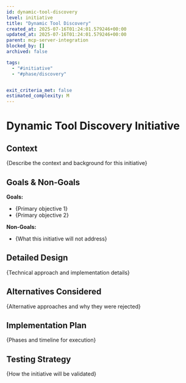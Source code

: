 ```yaml
---
id: dynamic-tool-discovery
level: initiative
title: "Dynamic Tool Discovery"
created_at: 2025-07-16T01:24:01.579246+00:00
updated_at: 2025-07-16T01:24:01.579246+00:00
parent: mcp-server-integration
blocked_by: []
archived: false

tags:
  - "#initiative"
  - "#phase/discovery"


exit_criteria_met: false
estimated_complexity: M
---
```


# Dynamic Tool Discovery Initiative

## Context

{Describe the context and background for this initiative}

## Goals & Non-Goals

**Goals:**
- {Primary objective 1}
- {Primary objective 2}

**Non-Goals:**
- {What this initiative will not address}

## Detailed Design

{Technical approach and implementation details}

## Alternatives Considered

{Alternative approaches and why they were rejected}

## Implementation Plan

{Phases and timeline for execution}

## Testing Strategy

{How the initiative will be validated}